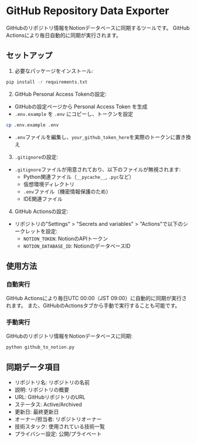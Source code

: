 # GitHub Repository Data Exporter

GitHubのリポジトリ情報をNotionデータベースに同期するツールです。
GitHub Actionsにより毎日自動的に同期が実行されます。

## セットアップ

1. 必要なパッケージをインストール:
```bash
pip install -r requirements.txt
```

2. GitHub Personal Access Tokenの設定:
- GitHubの設定ページから Personal Access Token を生成
- `.env.example` を `.env` にコピーし、トークンを設定
```bash
cp .env.example .env
```
- `.env`ファイルを編集し、`your_github_token_here`を実際のトークンに置き換え

3. `.gitignore`の設定:
- `.gitignore`ファイルが用意されており、以下のファイルが無視されます:
  - Python関連ファイル（`__pycache__`, `.pyc`など）
  - 仮想環境ディレクトリ
  - `.env`ファイル（機密情報保護のため）
  - IDE関連ファイル

4. GitHub Actionsの設定:
- リポジトリの"Settings" > "Secrets and variables" > "Actions"で以下のシークレットを設定:
  - `NOTION_TOKEN`: NotionのAPIトークン
  - `NOTION_DATABASE_ID`: NotionのデータベースID

## 使用方法

### 自動実行
GitHub Actionsにより毎日UTC 00:00（JST 09:00）に自動的に同期が実行されます。
また、GitHubのActionsタブから手動で実行することも可能です。

### 手動実行

GitHubのリポジトリ情報をNotionデータベースに同期:
```bash
python github_to_notion.py
```

## 同期データ項目

- リポジトリ名: リポジトリの名前
- 説明: リポジトリの概要
- URL: GitHubリポジトリのURL
- ステータス: Active/Archived
- 更新日: 最終更新日
- オーナー/担当者: リポジトリオーナー
- 技術スタック: 使用されている技術一覧
- プライバシー設定: 公開/プライベート
